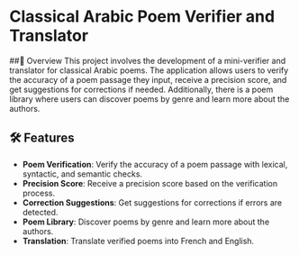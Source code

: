 # Classical Arabic Poem Verifier and Translator

##📌 Overview
This project involves the development of a mini-verifier and translator for classical Arabic poems. The application allows users to verify the accuracy of a poem passage they input, receive a precision score, and get suggestions for corrections if needed. Additionally, there is a poem library where users can discover poems by genre and learn more about the authors.

## 🛠 Features
- **Poem Verification**: Verify the accuracy of a poem passage with lexical, syntactic, and semantic checks.
- **Precision Score**: Receive a precision score based on the verification process.
- **Correction Suggestions**: Get suggestions for corrections if errors are detected.
- **Poem Library**: Discover poems by genre and learn more about the authors.
- **Translation**: Translate verified poems into French and English.

